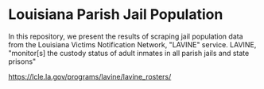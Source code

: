 # Louisiana Parish Jail Population
In this repository, we present the results of scraping jail population data from the Louisiana Victims Notification Network, "LAVINE" service. LAVINE, "monitor[s] the custody status of adult inmates in all parish jails and state prisons"



https://lcle.la.gov/programs/lavine/lavine_rosters/
